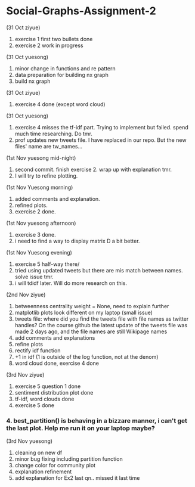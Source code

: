 # Social-Graphs-Assignment-2
(31 Oct ziyue)
1. exercise 1 first two bullets done
2. exercise 2 work in progress

(31 Oct yuesong)
1. minor change in functions and re pattern
2. data preparation for building nx graph
3. build nx graph

(31 Oct ziyue)
1. exercise 4 done (except word cloud)

(31 Oct yuesong)
1. exercise 4 misses the tf-idf part. Trying to implement but failed. spend much time researching. Do tmr.
2. prof updates new tweets file. I have replaced in our repo. But the new files' name are tw_names...

(1st Nov yuesong mid-night)
1. second commit. finish exercise 2. wrap up with explanation tmr. 
2. I will try to refine plotting.

(1st Nov Yuesong morning)
1. added comments and explanation.
2. refined plots.
3. exercise 2 done.

(1st Nov yuesong afternoon)
1. exercise 3 done.
2. i need to find a way to display matrix D a bit better.

(1st Nov Yuesong evening)
1. exercise 5 half-way there/
2. tried using updated tweets but there are mis match between names. solve issue tmr.
3. i will tdidf later. Will do more research on this. 

(2nd Nov ziyue)
1. betweenness centrality weight = None, need to explain further
2. matplotlib plots look different on my laptop (small issue)
3. tweets file: where did you find the tweets file with file names as twitter handles? On the course github the latest update of the tweets file was made 2 days ago, and the file names are still Wikipage names
4. add comments and explanations
5. refine plots
6. rectify idf function
7. +1 in idf (1 is outside of the log function, not at the denom)
8. word cloud done, exercise 4 done

(3rd Nov ziyue)
1. exercise 5 question 1 done
2. sentiment distribution plot done
3. tf-idf, word clouds done
4. exercise 5 done
### 4. best_partition() is behaving in a bizzare manner, i can't get the last plot. Help me run it on your laptop maybe? 

(3rd Nov yuesong)
1. cleaning on new df
2. minor bug fixing including partition function
3. change color for community plot
4. explanation refinement
5. add explanation for Ex2 last qn.. missed it last time
